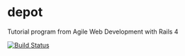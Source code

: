 # depot
Tutorial program from Agile Web Development with Rails 4

[![Build Status](https://travis-ci.org/dajvido/depot.svg?branch=master)](https://travis-ci.org/dajvido/depot) 
